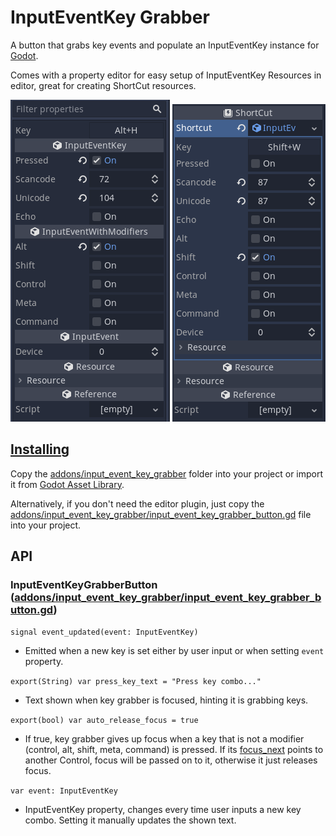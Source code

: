 # InputEventKey Grabber
A button that grabs key events and populate an InputEventKey instance for [Godot](https://godotengine.org/).

Comes with a property editor for easy setup of InputEventKey Resources in editor,
great for creating ShortCut resources.

![](screenshots/inputeventkey.png)
![](screenshots/shortcut.png)


## [Installing](https://docs.godotengine.org/en/stable/tutorials/plugins/editor/installing_plugins.html)
Copy the [addons/input_event_key_grabber](addons/input_event_key_grabber)
folder into your project or import it from [Godot Asset Library](https://godotengine.org/asset-library/asset/946).

Alternatively, if you don't need the editor plugin, just copy the
[addons/input_event_key_grabber/input_event_key_grabber_button.gd](addons/input_event_key_grabber/input_event_key_grabber_button.gd)
file into your project.


## API
### **InputEventKeyGrabberButton** ([addons/input_event_key_grabber/input_event_key_grabber_button.gd](addons/input_event_key_grabber/input_event_key_grabber_button.gd))

`signal event_updated(event: InputEventKey)`
- Emitted when a new key is set either by user input or when setting `event` property.

`export(String) var press_key_text = "Press key combo..."`
- Text shown when key grabber is focused, hinting it is grabbing keys.

`export(bool) var auto_release_focus = true`
- If true, key grabber gives up focus when a key that is not a modifier
  (control, alt, shift, meta, command) is pressed.
  If its [focus_next](https://docs.godotengine.org/en/stable/classes/class_control.html#class-control-property-focus-next)
  points to another Control, focus will be passed on to it, otherwise
  it just releases focus.


`var event: InputEventKey`
- InputEventKey property, changes every time user inputs a new key combo.
  Setting it manually updates the shown text.
